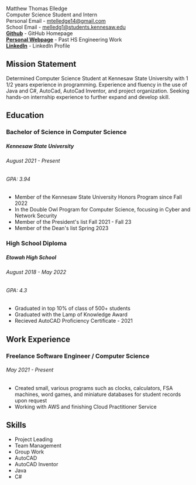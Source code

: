 Matthew Thomas Elledge\
Computer Science Student and Intern \
Personal Email - mtelledge14@gmail.com \
School Email - melledg1@students.kennesaw.edu \
__[Github](https://github.com/mthyuu)__ - GitHub Homepage\
__[Personal Webpage](https://matthewelledge.weebly.com/)__ - Past HS Engineering Work\
__[LinkedIn](https://www.linkedin.com/in/matthew-elledge-797a34227/)__ - LinkedIn Profile

## Mission Statement
Determined Computer Science Student at Kennesaw State University with 1 1/2 years experience in programming. Experience and fluency in the use of Java and C#,
AutoCad, AutoCad Inventor, and project organization. Seeking hands-on internship experience to further expand and develop skill.

## Education

### Bachelor of Science in Computer Science
##### Kennesaw State University 
###### August 2021 - Present
###### GPA: 3.94
* Member of the Kennesaw State University Honors Program since Fall 2022
* In the Double Owl Program for Computer Science, focusing in Cyber and Network Security
* Member of the President's list Fall 2021 - Fall 23
* Member of the Dean's list Spring 2023

### High School Diploma
##### Etowah High School 
###### August 2018 - May 2022
###### GPA: 4.3
* Graduated in top 10% of class of 500+ students
* Graduated with the Lamp of Knowledge Award
* Recieved AutoCAD Proficiency Certificate - 2021

## Work Experience
### Freelance Software Engineer / Computer Science
###### May 2021 - Present
* Created small, various programs such as clocks, calculators, FSA machines, word games, and miniature databases for student records upon request
* Working with AWS and finishing Cloud Practitioner Service

## Skills
* Project Leading
* Team Management
* Group Work
* AutoCAD
* AutoCAD Inventor
* Java
* C#

  


